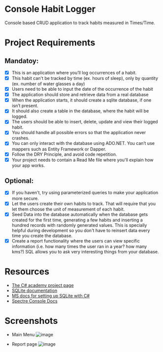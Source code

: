 # Console Habit Logger
Console based CRUD application to track habits measured in Times/Time.

# Project Requirements
## Mandatoy:
- [x] This is an application where you’ll log occurrences of a habit.
- [x] This habit can't be tracked by time (ex. hours of sleep), only by quantity (ex. number of water glasses a day)
- [x] Users need to be able to input the date of the occurrence of the habit
- [x] The application should store and retrieve data from a real database
- [x] When the application starts, it should create a sqlite database, if one isn’t present.
- [x] It should also create a table in the database, where the habit will be logged.
- [x] The users should be able to insert, delete, update and view their logged habit.
- [x] You should handle all possible errors so that the application never crashes.
- [x] You can only interact with the database using ADO.NET. You can’t use mappers such as Entity Framework or Dapper.
- [x] Follow the DRY Principle, and avoid code repetition.
- [x] Your project needs to contain a Read Me file where you'll explain how your app works.

## Optional:
- [x] If you haven't, try using parameterized queries to make your application more secure.
- [x] Let the users create their own habits to track. That will require that you let them choose the unit of measurement of each habit.
- [x] Seed Data into the database automatically when the database gets created for the first time, generating a few habits and inserting a hundred records with randomly generated values. This is specially helpful during development so you don't have to reinsert data every time you create the database.
- [x] Create a report functionality where the users can view specific information (i.e. how many times the user ran in a year? how many kms?) SQL allows you to ask very interesting things from your database.

# Resources
- [The C# academy project page](https://thecsharpacademy.com/project/12/habit-logger)
- [SQLite documentation](https://www.sqlite.org/)
- [MS docs for setting up SQLite with C#](https://docs.microsoft.com/en-us/dotnet/standard/data/sqlite/?tabs=netcore-cli)
- [Spectre Console Docs](https://spectreconsole.net/)

# Screenshots
- Main Menu
![image](https://github.com/user-attachments/assets/6015e79b-b22c-4baa-8538-93cbf03501ee)

- Report page
![image](https://github.com/user-attachments/assets/d1f6d680-5807-4022-bc13-76948a6cf890)
